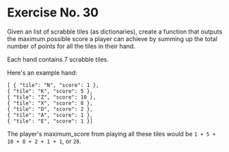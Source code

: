 # Exercise No. 30

Given an list of scrabble tiles (as dictionaries), create a function that outputs the maximum possible score a player can achieve by summing up the total number of points for all the tiles in their hand. 

Each hand contains 7 scrabble tiles.


Here's an example hand:

    [ { "tile": "N", "score": 1 },
    { "tile": "K", "score": 5 },
    { "tile": "Z", "score": 10 },
    { "tile": "X", "score": 8 },
    { "tile": "D", "score": 2 },
    { "tile": "A", "score": 1 },
    { "tile": "E", "score": 1 }]

The player's maximum_score from playing all these tiles would be `1 + 5 + 10 + 8 + 2 + 1 + 1`, or `28`.